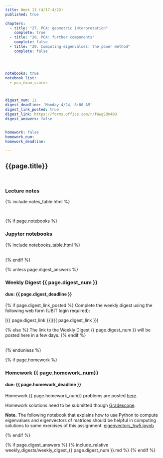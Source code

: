 ```yaml
---
title: Week 11 (4/17-4/23)
published: true

chapters:
  - title: "27. PCA: geometric interpretation"
    complete: true
  - title: "28. PCA: further components"
    complete: false
  - title: "29. Computing eigenvalues: the power method"
    complete: false




notebooks: true
notebook_list:
  - pca_exam_scores



digest_num: 11
digest_deadline: 'Monday 4/24, 8:00 AM'
digest_link_posted: true
digest_link: https://forms.office.com/r/fWwgEdm4BQ
digest_answers: false


homework: false
homework_num:
homework_deadline:

---
```


<style>
    ul {
        padding-left: 20px;
    }
</style>


## {{page.title}}

<br/>

### Lecture notes

{% include notes_table.html %}

<br/>

{% if page.notebooks %}
### Jupyter notebooks

{% include notebooks_table.html %}

<br/>
{% endif %}


{% unless page.digest_answers %}
### Weekly Digest {{ page.digest_num }}
#### due: {{ page.digest_deadline }}

{% if page.digest_link_posted %}
Complete the weekly digest using the following web form (UBIT login required):

[{{ page.digest_link }}]({{ page.digest_link }})

{% else %}
The link to the Weekly Digest {{ page.digest_num }} will be posted here
in a few days.
{% endif %}

<br/>
{% endunless %}


{% if page.homework %}
### Homework {{ page.homework_num}}
#### due: {{ page.homework_deadline }}

Homework {{ page.homework_num}} problems are posted <a href="{{ site.baseurl }}/assets/homework/hw_{{ page.homework_num }}.pdf" target="_blank">here</a>.

Homework solutions need to be submitted though [Gradescope](https://www.gradescope.com/).

**Note.** The following notebook that explains how to use Python to compute eigenvalues and eigenvectors of matrices should
be helpful in computing solutions to some exercises of this assignment:
 <a href="{{site.baseurl}}/assets/notebooks/eigenvectors_hw5.ipynb" target="_blank">eigenvectors_hw5.ipynb</a>

{% endif %}



{% if page.digest_answers %}
{% include_relative weekly_digests/weekly_digest_{{ page.digest_num }}.md %}
{% endif %}